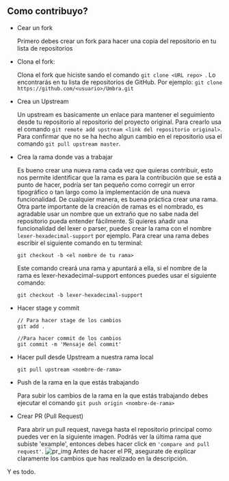 ## Como contribuyo?

- Cear un fork
    
    Primero debes crear un fork para hacer una copia del        repositorio en tu lista de repositorios
- Clona el fork:
    
    Clona el fork que hiciste sando el comando  ```git clone <URL repo> ```. Lo encontrarás en tu lista de repositorios de GitHub. Por ejemplo: ```git clone https://github.com/<usuario>/Umbra.git ```
- Crea un Upstream

    Un upstream es basicamente un enlace para mantener el seguimiento desde tu repositorio al repositorio del proyecto original. Para crearlo usa el comando ```git remote add upstream <link del repositorio original>```. Para confirmar que no se ha hecho algun cambio en el repositorio usa el comando ```git pull upstream master```.

- Crea la rama donde vas a trabajar

    Es bueno crear una nueva rama cada vez que quieras contribuir, esto nos permite identificar que la rama es para la contribución que se está a punto de hacer, podría ser tan pequeño como corregir un error tipográfico o tan largo como la implementación de una nueva funcionalidad. De cualquier manera, es buena práctica crear una rama. Otra parte importante de la creación de ramas es el nombrado, es agradable usar un nombre que un extraño que no sabe nada del repositorio pueda entender fácilmente. Si quieres añadir una funcionalidad del lexer o parser, puedes crear la rama con el nombre ```lexer-hexadecimal-support``` por ejemplo. 
    Para crear una rama debes escribir el siguiente comando en tu terminal:

    ```git checkout -b <el nombre de tu rama>```

    Este comando creará una rama y apuntará a ella, si el nombre de la rama es lexer-hexadecimal-support entonces puedes usar el siguiente comando:

    ```git checkout -b lexer-hexadecimal-support```

- Hacer stage y commit

    ```
    // Para hacer stage de los cambios
    git add .

    //Para hacer commit de los cambios
    git commit -m 'Mensaje del commit'
    ```
- Hacer pull desde Upstream a nuestra rama local

    ```git pull upstream <nombre-de-rama>```

- Push de la rama en la que estás trabajando

    Para subir los cambios de la rama en la que estás trabajando debes ejecutar el comando ```git push origin <nombre-de-rama>```

- Crear PR (Pull Request)

    Para abrir un pull request, navega hasta el repositorio principal como puedes ver en la siguiente imagen. Podrás ver la última rama que subiste 'example', entonces debes hacer click en ```'compare and pull request'```.
    ![pr_img](./pr_example.png)
      Antes de hacer el PR, asegurate de explicar claramente los cambios que has realizado en la descripción.

Y es todo.
